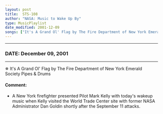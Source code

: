 ```yaml
---
layout: post
title:  STS-108
author: "NASA: Music to Wake Up By"
type: MusicPlaylist
date_modified: 2001-12-09
songs: ["It's A Grand Ol' Flag by The Fire Department of New York Emerald Society Pipes & Drums"]
---
```


----
### DATE: December 09, 2001
----
✵ It's A Grand Ol' Flag by The Fire Department of New York Emerald Society Pipes & Drums

#### Comment:
* A New York firefighter presented Pilot Mark Kelly with today's  wakeup music when Kelly visited the World Trade Center site with former NASA Administrator Dan Goldin shortly after the September 11 attacks.



<br/>
<center>
	<a target="_blank"
	   href="https://twitter.com/intent/tweet?hashtags=Space,NASA,Playlist,NASAWakeupCalls,SpaceProgram&text={{ page.author}}, '{{ page.songs.first }}' {{ page.title }}, {{ page.date | date: '%B %d, %Y' }}. {{ site.url }}{{ page.url }} @nasawakeupcalls">
	   <i class="fab fa-twitter" alt="Tweet this page" style="font-size: 1.3em;"></i>
	</a>
	&nbsp; 	<i class="fas fa-user-astronaut" style="font-size: 1.5em;"></i> &nbsp;
    <a type="amzn" search="'It's A Grand Ol' Flag by The Fire Department of New York Emerald Society Pipes & Drums'" category="popular music">
        <i class="fab fa-amazon" style="font-size: 1.3em;"></i>
    </a>
</center>
